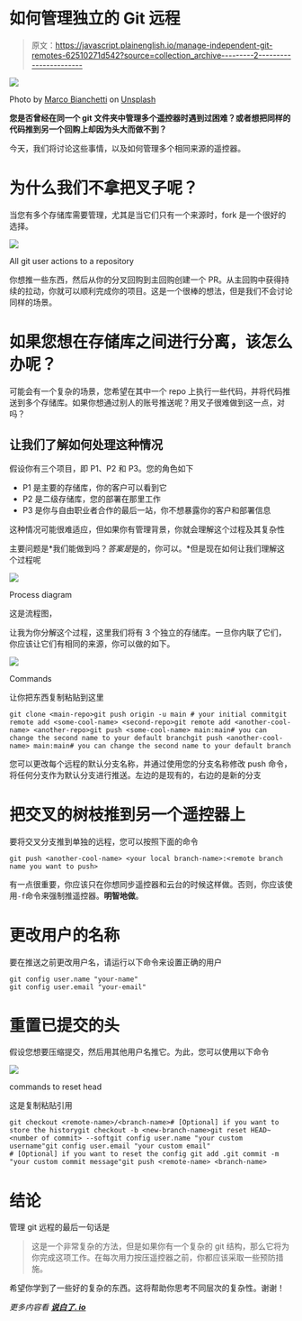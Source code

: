 # 如何管理独立的 Git 远程

> 原文：<https://javascript.plainenglish.io/manage-independent-git-remotes-62510271d542?source=collection_archive---------2----------------------->

![](img/6da7770559bdd0a2ae26c9d7a40bea76.png)

Photo by [Marco Bianchetti](https://unsplash.com/@marcobian?utm_source=medium&utm_medium=referral) on [Unsplash](https://unsplash.com?utm_source=medium&utm_medium=referral)

**您是否曾经在同一个 git 文件夹中管理多个遥控器时遇到过困难？或者想把同样的代码推到另一个回购上却因为头大而做不到？**

今天，我们将讨论这些事情，以及如何管理多个相同来源的遥控器。

# 为什么我们不拿把叉子呢？

当您有多个存储库需要管理，尤其是当它们只有一个来源时，fork 是一个很好的选择。

![](img/e03da2f8f5de23fc778de2302b6b2023.png)

All git user actions to a repository

你想推一些东西，然后从你的分叉回购到主回购创建一个 PR。从主回购中获得持续的拉动，你就可以顺利完成你的项目。这是一个很棒的想法，但是我们不会讨论同样的场景。

# 如果您想在存储库之间进行分离，该怎么办呢？

可能会有一个复杂的场景，您希望在其中一个 repo 上执行一些代码，并将代码推送到多个存储库。如果你想通过别人的账号推送呢？用叉子很难做到这一点，对吗？

## 让我们了解如何处理这种情况

假设你有三个项目，即 P1、P2 和 P3。您的角色如下

*   P1 是主要的存储库，你的客户可以看到它
*   P2 是二级存储库，您的部署在那里工作
*   P3 是你与自由职业者合作的最后一站，你不想暴露你的客户和部署信息

这种情况可能很难适应，但如果你有管理背景，你就会理解这个过程及其复杂性

主要问题是*我们能做到吗？*答案是*是的，你可以。*但是现在如何让我们理解这个过程呢

![](img/f97c009e2c861b06fe72fec8ccdd7370.png)

Process diagram

这是流程图，

让我为你分解这个过程，这里我们将有 3 个独立的存储库。一旦你内联了它们，你应该让它们有相同的来源，你可以做的如下。

![](img/c307376b8ecde611c57702ccbde50239.png)

Commands

让你把东西复制粘贴到这里

```
git clone <main-repo>git push origin -u main # your initial commitgit remote add <some-cool-name> <second-repo>git remote add <another-cool-name> <another-repo>git push <some-cool-name> main:main# you can change the second name to your default branchgit push <another-cool-name> main:main# you can change the second name to your default branch
```

您可以更改每个远程的默认分支名称，并通过使用您的分支名称修改 push 命令，将任何分支作为默认分支进行推送。左边的是现有的，右边的是新的分支

# 把交叉的树枝推到另一个遥控器上

要将交叉分支推到单独的远程，您可以按照下面的命令

```
git push <another-cool-name> <your local branch-name>:<remote branch name you want to push>
```

有一点很重要，你应该只在你想同步遥控器和云台的时候这样做。否则，你应该使用`-f`命令来强制推遥控器。**明智地做**。

# 更改用户的名称

要在推送之前更改用户名，请运行以下命令来设置正确的用户

```
git config user.name "your-name"
git config user.email "your-email"
```

# 重置已提交的头

假设您想要压缩提交，然后用其他用户名推它。为此，您可以使用以下命令

![](img/ca2ce90c6ebf4dabccedbee81425f232.png)

commands to reset head

这是复制粘贴引用

```
git checkout <remote-name>/<branch-name># [Optional] if you want to store the historygit checkout -b <new-branch-name>git reset HEAD~<number of commit> --softgit config user.name "your custom username"git config user.email "your custom email"
# [Optional] if you want to reset the config git add .git commit -m "your custom commit message"git push <remote-name> <branch-name>
```

# 结论

管理 git 远程的最后一句话是

> 这是一个非常复杂的方法，但是如果你有一个复杂的 git 结构，那么它将为你完成这项工作。在每次用力按压遥控器之前，你都应该采取一些预防措施。

希望你学到了一些好的复杂的东西。这将帮助你思考不同层次的复杂性。谢谢！

*更多内容看* [***说白了. io***](http://plainenglish.io/)